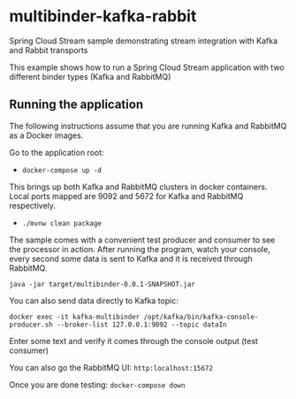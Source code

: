 # multibinder-kafka-rabbit
Spring Cloud Stream sample demonstrating stream integration with Kafka and Rabbit transports

This example shows how to run a Spring Cloud Stream application with two different binder types (Kafka and RabbitMQ)

## Running the application

The following instructions assume that you are running Kafka and RabbitMQ as a Docker images.

Go to the application root:

* `docker-compose up -d`

This brings up both Kafka and RabbitMQ clusters in docker containers.
Local ports mapped are 9092 and 5672 for Kafka and RabbitMQ respectively.

* `./mvnw clean package`

The sample comes with a convenient test producer and consumer to see the processor in action.
After running the program, watch your console, every second some data is sent to Kafka and it is received through RabbitMQ.

```
java -jar target/multibinder-0.0.1-SNAPSHOT.jar
```

You can also send data directly to Kafka topic:

`docker exec -it kafka-multibinder /opt/kafka/bin/kafka-console-producer.sh --broker-list 127.0.0.1:9092 --topic dataIn`

Enter some text and verify it comes through the console output (test consumer)

You can also go the RabbitMQ UI: `http:localhost:15672`

Once you are done testing: `docker-compose down`
